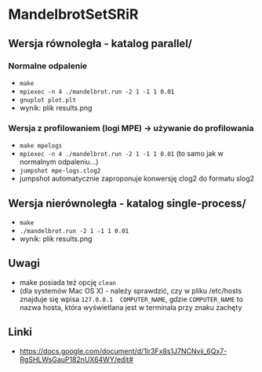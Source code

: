 # MandelbrotSetSRiR

## Wersja równoległa - katalog parallel/

### Normalne odpalenie

* `make`
* `mpiexec -n 4 ./mandelbrot.run -2 1 -1 1 0.01`
* `gnuplot plot.plt`
* wynik: plik results.png

### Wersja z profilowaniem (logi MPE) -> używanie do profilowania

* `make mpelogs`
* `mpiexec -n 4 ./mandelbrot.run -2 1 -1 1 0.01` (to samo jak w normalnym odpaleniu...)
* `jumpshot mpe-logs.clog2`
* jumpshot automatycznie zaproponuje konwersję clog2 do formatu slog2

## Wersja nierównoległa - katalog single-process/

* `make`
* `./mandelbrot.run -2 1 -1 1 0.01`
* wynik: plik results.png

## Uwagi

* make posiada też opcję `clean`
* (dla systemów Mac OS X) - należy sprawdzić, czy w pliku /etc/hosts znajduje się wpisa `127.0.0.1  COMPUTER_NAME`, gdzie `COMPUTER_NAME` to nazwa hosta, która wyświetlana jest w terminala przy znaku zachęty

## Linki

* https://docs.google.com/document/d/1lr3Fx8s1J7NCNvii_6Qx7-RgSHLWsGauP182nUX64WY/edit#